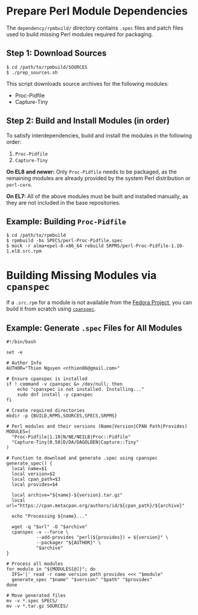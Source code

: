 #  Prepare Perl Module Dependencies

The `dependency/rpmbuild/` directory contains `.spec` files and patch files used to build missing Perl modules required for packaging.

## Step 1: Download Sources

~~~~ {.bash}
$ cd /path/to/rpmbuild/SOURCES
$ ./prep_sources.sh
~~~~

This script downloads source archives for the following modules:

* Proc-Pidfile
* Capture-Tiny

## Step 2: Build and Install Modules (in order)

To satisfy interdependencies, build and install the modules in the following order:

1. `Proc-Pidfile`
2. `Capture-Tiny`

**On EL8 and newer:** Only `Proc-Pidfile` needs to be packaged, as the remaining modules are already provided by the system Perl distribution or `perl-core`.

**On EL7:** All of the above modules must be built and installed manually, as they are not included in the base repositories.

## Example: Building `Proc-Pidfile`

~~~~ {.bash}
$ cd /path/to/rpmbuild
$ rpmbuild -bs SPECS/perl-Proc-Pidfile.spec
$ mock -r alma+epel-8-x86_64 rebuild SRPMS/perl-Proc-Pidfile-1.10-1.el8.src.rpm
~~~~

# Building Missing Modules via `cpanspec`

If a `.src.rpm` for a module is not available from the [Fedora Project](https://src.fedoraproject.org/), you can build it from scratch using [`cpanspec`](https://pagure.io/cpanspec).

## Example: Generate `.spec` Files for All Modules

~~~~ {.bash}
#!/bin/bash

set -e

# Author Info
AUTHOR="Thien Nguyen <nthien86@gmail.com>"

# Ensure cpanspec is installed
if ! command -v cpanspec &> /dev/null; then
    echo "cpanspec is not installed. Installing..."
    sudo dnf install -y cpanspec
fi

# Create required directories
mkdir -p {BUILD,RPMS,SOURCES,SPECS,SRPMS}

# Perl modules and their versions (Name|Version|CPAN Path|Provides)
MODULES=(
  "Proc-Pidfile|1.10|N/NE/NEILB|Proc::Pidfile"
  "Capture-Tiny|0.50|D/DA/DAGOLDEN|Capture::Tiny"
)

# Function to download and generate .spec using cpanspec
generate_spec() {
  local name=$1
  local version=$2
  local cpan_path=$3
  local provides=$4

  local archive="${name}-${version}.tar.gz"
  local url="https://cpan.metacpan.org/authors/id/${cpan_path}/${archive}"

  echo "Processing ${name}..."

  wget -q "$url" -O "$archive"
  cpanspec -v --force \
           --add-provides "perl(${provides}) = ${version}" \
           --packager "${AUTHOR}" \
           "$archive"
}

# Process all modules
for module in "${MODULES[@]}"; do
  IFS='|' read -r name version path provides <<< "$module"
  generate_spec "$name" "$version" "$path" "$provides"
done

# Move generated files
mv -v *.spec SPECS/
mv -v *.tar.gz SOURCES/
~~~~
